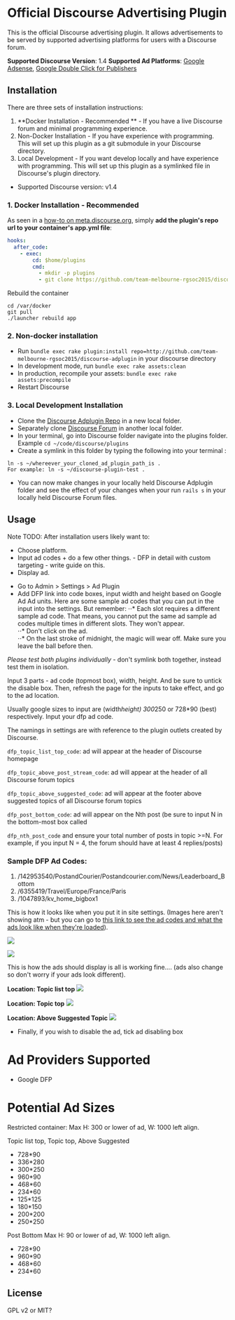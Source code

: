 # Official Discourse Advertising Plugin

This is the official Discourse advertising plugin.  It allows advertisements to be served by supported advertising platforms for users with a Discourse forum.

**Supported Discourse Version**: 1.4
**Supported Ad Platforms**: [Google Adsense](http://www.google.com.au/adsense/start/why-adsense.html), [Google Double Click for Publishers](https://www.google.com/dfp)


## Installation

There are three sets of installation instructions:

1. **Docker Installation - Recommended ** - If you have a live Discourse forum and minimal programming experience.
2. Non-Docker Installation - If you have experience with programming.  This will set up this plugin as a git submodule in your Discourse directory.
3. Local Development - If you want develop locally and have experience with programming.  This will set up this plugin as a symlinked file in Discourse's plugin directory.

* Supported Discourse version: v1.4


### 1. Docker Installation - Recommended

As seen in a [how-to on meta.discourse.org](https://meta.discourse.org/t/advanced-troubleshooting-with-docker/15927#Example:%20Install%20a%20plugin), simply **add the plugin's repo url to your container's app.yml file**:

```yml
hooks:
  after_code:
    - exec:
        cd: $home/plugins
        cmd:
          - mkdir -p plugins
          - git clone https://github.com/team-melbourne-rgsoc2015/discourse-adplugin.git
```
Rebuild the container

```
cd /var/docker
git pull
./launcher rebuild app
```

### 2. Non-docker installation

* Run `bundle exec rake plugin:install repo=http://github.com/team-melbourne-rgsoc2015/discourse-adplugin` in your discourse directory
* In development mode, run `bundle exec rake assets:clean`
* In production, recompile your assets: `bundle exec rake assets:precompile`
* Restart Discourse


### 3. Local Development Installation

* Clone the [Discourse Adplugin Repo](http://github.com/team-melbourne-rgsoc2015/discourse-adplugin) in a new local folder.
* Separately clone [Discourse Forum](https://github.com/discourse/discourse) in another local folder.
* In your terminal, go into Discourse folder navigate into the plugins folder.  Example ```cd ~/code/discourse/plugins```
* Create a symlink in this folder by typing the following into your terminal
:
```
ln -s ~/whereever_your_cloned_ad_plugin_path_is .
For example: ln -s ~/discourse-plugin-test .
```
* You can now make changes in your locally held Discourse Adplugin folder and see the effect of your changes when your run ```rails s``` in your locally held Discourse Forum files.



## Usage


Note TODO:
After installation users likely want to:
- Choose platform.
- Input ad codes + do a few other things. - DFP in detail with custom targeting - write guide on this.
- Display ad.


* Go to Admin > Settings > Ad Plugin
* Add DFP link into code boxes, input width and height based on Google Ad Ad units.  Here are some sample ad codes that you can put in the input into the settings.  But remember:
⋅⋅* Each slot requires a different sample ad code.  That means, you cannot put the same ad sample ad codes multiple times in different slots.  They won't appear.  
⋅⋅* Don't click on the ad.  
⋅⋅* On the last stroke of midnight, the magic will wear off. Make sure you leave the ball before then. 

*Please test both plugins individually* - don't symlink both together, instead test them in isolation. 

Input 3 parts - ad code (topmost box), width, height. And be sure to untick the disable box. Then, refresh the page for the inputs to take effect, and go to the ad location.

Usually google sizes to input are (width*height) 300*250 or 728*90 (best) respectively. Input your dfp ad code.

The namings in settings are with reference to the plugin outlets created by Discourse.

`dfp_topic_list_top_code`: ad will appear at the header of Discourse homepage

`dfp_topic_above_post_stream_code`: ad will appear at the header of all Discourse forum topics

`dfp_topic_above_suggested_code`: ad will appear at the footer above suggested topics of all Discourse forum topics

`dfp_post_bottom_code`: ad will appear on the Nth post (be sure to input N in the bottom-most box called 

`dfp_nth_post_code` and ensure your total number of posts in topic >=N. For example, if you input N = 4, the forum should have at least 4 replies/posts)



### Sample DFP Ad Codes:
1. /142953540/PostandCourier/Postandcourier.com/News/Leaderboard_Bottom
2. /6355419/Travel/Europe/France/Paris
3. /1047893/kv_home_bigbox1

This is how it looks like when you put it in site settings.
(Images here aren't showing atm - but you can go to [this link to see the ad codes and what the ads look like when they're loaded](https://meta.discourse.org/t/rails-girls-soc-banter/26875/53)).

![](https://www.dropbox.com/sc/cyouv2pis3o4gx4/ad-codes-p1.png?dl=1)

![](https://www.dropbox.com/sc/5z7sl2hdmtzv1ho/ad-codes-p2.png?dl=1)

This is how the ads should display is all is working fine.... (ads also change so don't worry if your ads look different).

**Location: Topic list top**
![](https://www.dropbox.com/sc/cbu0otlt2zl5kdw/ad-display-1-discovery-list.png?dl=1)

**Location: Topic top**
![](https://www.dropbox.com/sc/cdx0duqkco7rs8s/ad-display-2-topic-top.png?dl=1)

**Location: Above Suggested Topic**
![](https://www.dropbox.com/sc/cnkialxmcfust55/ad-display-3-above-suggested.png?dl=1)



* Finally, if you wish to disable the ad, tick ad disabling box

# Ad Providers Supported

* Google DFP

# Potential Ad Sizes

Restricted container:
Max H: 300 or lower of ad,  W: 1000 left align.

Topic list top, Topic top, Above Suggested
-	728*90
-	336*280
-	300*250
-	960*90
-	468*60
-	234*60
-	125*125
-	180*150
-	200*200
-	250*250

Post Bottom
Max H: 90 or lower of ad,  W: 1000 left align.

-	728*90
-	960*90
-	468*60
-	234*60

## License

GPL v2 or MIT?

